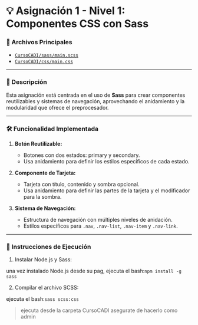 # 💡 Asignación 1 - Nivel 1: Componentes CSS con Sass

### 📂 Archivos Principales
- [`CursoCADI/sass/main.scss`](CursoCADI/sass/main.scss)
- [`CursoCADI/css/main.css`](CursoCADI/css/main.css)

---

### 💼 Descripción
Esta asignación está centrada en el uso de **Sass** para crear componentes reutilizables y sistemas de navegación, aprovechando el anidamiento y la modularidad que ofrece el preprocesador.

---

### 🛠️ Funcionalidad Implementada
1. **Botón Reutilizable:**
   - Botones con dos estados: primary y secondary.
   - Usa anidamiento para definir los estilos específicos de cada estado.

2. **Componente de Tarjeta:**
   - Tarjeta con título, contenido y sombra opcional.
   - Usa anidamiento para definir las partes de la tarjeta y el modificador para la sombra.

3. **Sistema de Navegación:**
   - Estructura de navegación con múltiples niveles de anidación.
   - Estilos específicos para `.nav`, `.nav-list`, `.nav-item` y `.nav-link`.

---

### 📝 Instrucciones de Ejecución
1. Instalar Node.js y Sass:

una vez instalado Node.js desde su pag, ejecuta el bash:`npm install -g sass`

2. Compilar el archivo SCSS:

ejecuta el bash:`sass scss:css`

>ejecuta desde la carpeta CursoCADI
>asegurate de hacerlo como admin

